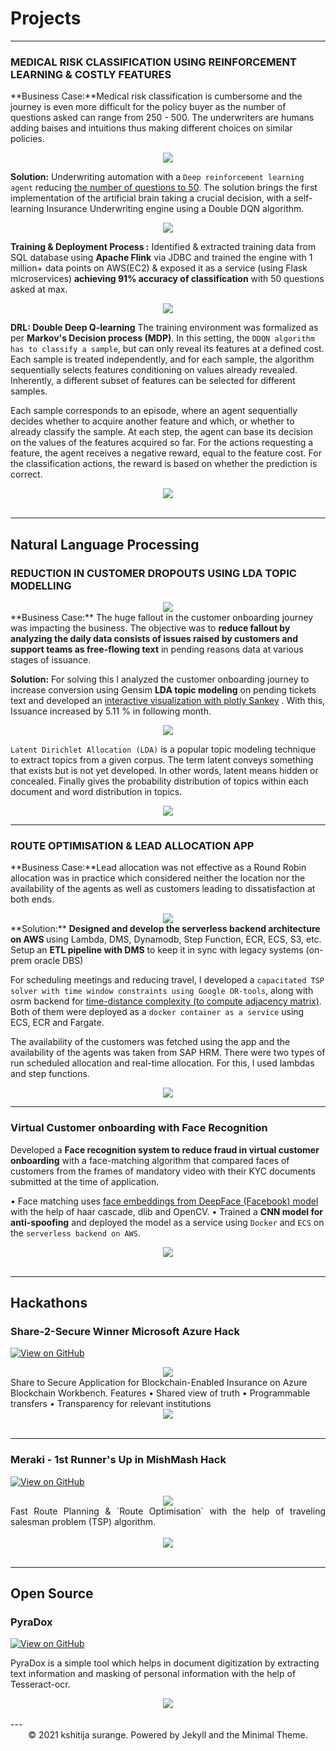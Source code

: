 # Projects
---

### MEDICAL RISK CLASSIFICATION USING REINFORCEMENT LEARNING & COSTLY FEATURES

<!-- [![Open Notebook](https://img.shields.io/badge/Jupyter-Open_Notebook-blue?logo=Jupyter)](projects/detect-food-trends-facebook.html)
[![View on GitHub](https://img.shields.io/badge/GitHub-View_on_GitHub-blue?logo=GitHub)](https://github.com/chriskhanhtran/facebook-detect-food-trends) -->

**Business Case:**Medical risk classification is cumbersome and the journey is even more difficult for the policy buyer as the number of questions asked can range from 250 - 500. The underwriters are humans adding baises and intuitions thus making different choices on similar policies.
<center><img src="images/cm.jpg"></center>


**Solution:** Underwriting automation with a `Deep reinforcement learning agent` reducing <u>the number of questions to 50</u>. The solution brings the first implementation of the artificial brain taking a crucial decision, with a self-learning Insurance Underwriting engine using a Double DQN algorithm.
<center><img src="images/ps2.png"></center>

**Training & Deployment Process :**
Identified & extracted training data from SQL database using <b>Apache Flink</b> via JDBC and trained the engine with 1 million+ data points on AWS(EC2) & exposed it as a service (using Flask microservices) <b>achieving 91% accuracy of classification</b> with 50 questions asked at max.
<center><img src="images/Train_deploy.png"></center>

**DRL: Double Deep Q-learning**
The training environment was formalized as per <b>Markov's Decision process (MDP)</b>. In this setting, the `DDQN algorithm has to classify a sample`, but can only reveal its features at a defined cost. Each sample is treated independently, and for each sample, the algorithm sequentially selects features conditioning on values already revealed. Inherently, a different subset of features can be selected for different samples.

Each sample corresponds to an episode, where an agent sequentially decides whether to acquire another feature and which, or whether to already classify the sample. At each step, the agent can base its decision on the values of the features acquired so far. For the actions requesting a feature, the agent receives a negative reward, equal to the feature cost. For the classification actions, the reward is based on whether the prediction is correct.

<center><img src="images/DDQN.jpg"></center>
<br>

---
## Natural Language Processing

### REDUCTION IN CUSTOMER DROPOUTS USING LDA TOPIC MODELLING

<!-- My complete implementation of assignments and projects in [***CS224n: Natural Language Processing with Deep Learning***](http://web.stanford.edu/class/cs224n/) by Stanford (Winter, 2019).

[![View on GitHub](https://img.shields.io/badge/GitHub-View_on_GitHub-blue?logo=GitHub)](https://github.com/chriskhanhtran/CS224n-NLP-Solutions/tree/master/assignments/) -->

<center><img src="images/journey.png"/></center>
**Business Case:** The huge fallout in the customer onboarding journey was impacting the business. The objective was to <b>reduce fallout by analyzing the daily data consists of issues raised by customers and support teams as free-flowing text</b> in pending reasons data at various stages of issuance. 
<!-- ([GitHub](https://github.com/chriskhanhtran/CS224n-NLP-Solutions/tree/master/assignments/)). -->

**Solution:** For solving this I analyzed the customer onboarding journey to increase conversion using Gensim <b> LDA topic modeling</b>  on pending tickets text and developed  an <u> interactive visualization with plotly Sankey</u> . With this, Issuance increased by 5.11 % in following month. 
<center><img src="images/LDA.jpg"></center>

`Latent Dirichlet Allocation (LDA)` is a popular topic modeling technique to extract topics from a given corpus. The term latent conveys something that exists but is not yet developed. In other words, latent means hidden or concealed.
Finally gives the probability distribution of topics within each document and word distribution in topics.

<center><img src="images/Topic.png"/></center>

---
### ROUTE OPTIMISATION & LEAD ALLOCATION APP

<!-- 
[![Run in Google Colab](https://img.shields.io/badge/Colab-Run_in_Google_Colab-blue?logo=Google&logoColor=FDBA18)](https://colab.research.google.com/drive/1f32gj5IYIyFipoINiC8P3DvKat-WWLUK) -->

**Business Case:**Lead allocation was not effective as a Round Robin allocation was in practice which considered neither the location nor the availability of the agents as well as customers leading to dissatisfaction at both ends.
<center><img src="images/Route_opt.jpg"/></center>
**Solution:** <b>Designed and develop the serverless backend architecture on AWS </b> using Lambda, DMS, Dynamodb, Step Function, ECR, ECS, S3, etc. Setup an <b>ETL pipeline with DMS</b> to keep it in sync with legacy systems (on-prem oracle DBS)

For scheduling meetings and reducing travel, I developed a `capacitated TSP solver with time window constraints using Google OR-tools`, along with osrm backend for <u>time-distance complexity (to compute adjacency matrix)</u>. Both of them were deployed as a `docker container as a service` using ECS, ECR and Fargate.

The availability of the customers was fetched using the app and the availability of the agents was taken from SAP HRM. There were two types of run scheduled allocation and real-time allocation. For this, I used lambdas and step functions. 

<center><img src="images/route_backend.jpeg"/></center>

---

### Virtual Customer onboarding with Face Recognition

Developed a <b>Face recognition system to reduce fraud in virtual customer onboarding</b> with a face-matching algorithm that compared faces of customers from the frames of mandatory video with their KYC documents submitted at the time of application.

• Face matching uses <u>face embeddings from DeepFace (Facebook) model</u> with the help of haar cascade, dlib and OpenCV.
• Trained a <b>CNN model for anti-spoofing</b> and deployed the model as a service using `Docker` and `ECS` on the `serverless backend on AWS`.
<br>
<center><img src="images/Facematch.jpg"/></center>
<br>

---
## Hackathons

### Share-2-Secure Winner <b>Microsoft Azure</b> Hack

[![View on GitHub](https://img.shields.io/badge/GitHub-View_on_GitHub-blue?logo=GitHub)](https://github.com/kshitija-surange/Share-To-Secure)
<center><img src="images/Architecture.png"/></center>
Share to Secure Application for Blockchain-Enabled Insurance on Azure Blockchain Workbench. 
Features 
• Shared view of truth 
• Programmable transfers 
• Transparency for relevant institutions 

<center><img src="images/ShareToSecure.jpg"/></center>
<br>

---
### Meraki - 1st Runner's Up in MishMash Hack 

[![View on GitHub](https://img.shields.io/badge/GitHub-View_on_GitHub-blue?logo=GitHub)](https://github.com/kshitija-surange/Meraki-mishmash)
<center><img src="images/Idea.jpeg"/></center>
<div style="text-align: justify">Fast Route Planning & `Route Optimisation` with the help of traveling salesman problem (TSP) algorithm.</div>
<br>
<center><img src="images/MISHMASH (1).png"/></center>
<br>

---
## Open Source

### PyraDox
[![View on GitHub](https://img.shields.io/badge/GitHub-View_on_GitHub-blue?logo=GitHub)](https://github.com/kshitija-surange/PyraDox)

PyraDox is a simple tool which helps in document digitization by extracting text information and masking of personal information with the help of Tesseract-ocr.

<center><img src="images/pyradox_feat.jpg"/></center>
<br>
---
<center>© 2021 kshitija surange. Powered by Jekyll and the Minimal Theme.</center>
